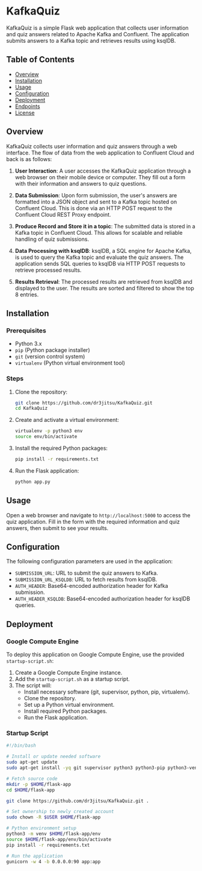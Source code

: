 # KafkaQuiz

KafkaQuiz is a simple Flask web application that collects user information and quiz answers related to Apache Kafka and Confluent. The application submits answers to a Kafka topic and retrieves results using ksqlDB.

## Table of Contents
- [Overview](#overview)
- [Installation](#installation)
- [Usage](#usage)
- [Configuration](#configuration)
- [Deployment](#deployment)
- [Endpoints](#endpoints)
- [License](#license)

## Overview

KafkaQuiz collects user information and quiz answers through a web interface. The flow of data from the web application to Confluent Cloud and back is as follows:

1. **User Interaction**: A user accesses the KafkaQuiz application through a web browser on their mobile device or computer. They fill out a form with their information and answers to quiz questions.

2. **Data Submission**: Upon form submission, the user's answers are formatted into a JSON object and sent to a Kafka topic hosted on Confluent Cloud. This is done via an HTTP POST request to the Confluent Cloud REST Proxy endpoint.

3. **Produce Record and Store it in a topic**: The submitted data is stored in a Kafka topic in Confluent Cloud. This allows for scalable and reliable handling of quiz submissions.

4. **Data Processing with ksqlDB**: ksqlDB, a SQL engine for Apache Kafka, is used to query the Kafka topic and evaluate the quiz answers. The application sends SQL queries to ksqlDB via HTTP POST requests to retrieve processed results.

5. **Results Retrieval**: The processed results are retrieved from ksqlDB and displayed to the user. The results are sorted and filtered to show the top 8 entries.

## Installation

### Prerequisites
- Python 3.x
- `pip` (Python package installer)
- `git` (version control system)
- `virtualenv` (Python virtual environment tool)

### Steps
1. Clone the repository:
    ```bash
    git clone https://github.com/dr3jitsu/KafkaQuiz.git
    cd KafkaQuiz
    ```

2. Create and activate a virtual environment:
    ```bash
    virtualenv -p python3 env
    source env/bin/activate
    ```

3. Install the required Python packages:
    ```bash
    pip install -r requirements.txt
    ```

4. Run the Flask application:
    ```bash
    python app.py
    ```

## Usage

Open a web browser and navigate to `http://localhost:5000` to access the quiz application. Fill in the form with the required information and quiz answers, then submit to see your results.

## Configuration

The following configuration parameters are used in the application:

- `SUBMISSION_URL`: URL to submit the quiz answers to Kafka.
- `SUBMISSION_URL_KSQLDB`: URL to fetch results from ksqlDB.
- `AUTH_HEADER`: Base64-encoded authorization header for Kafka submission.
- `AUTH_HEADER_KSQLDB`: Base64-encoded authorization header for ksqlDB queries.

## Deployment

### Google Compute Engine

To deploy this application on Google Compute Engine, use the provided `startup-script.sh`:

1. Create a Google Compute Engine instance.
2. Add the `startup-script.sh` as a startup script.
3. The script will:
   - Install necessary software (git, supervisor, python, pip, virtualenv).
   - Clone the repository.
   - Set up a Python virtual environment.
   - Install required Python packages.
   - Run the Flask application.

### Startup Script
```bash
#!/bin/bash

# Install or update needed software
sudo apt-get update
sudo apt-get install -yq git supervisor python3 python3-pip python3-venv gunicorn

# Fetch source code
mkdir -p $HOME/flask-app
cd $HOME/flask-app

git clone https://github.com/dr3jitsu/KafkaQuiz.git .

# Set ownership to newly created account
sudo chown -R $USER $HOME/flask-app

# Python environment setup
python3 -m venv $HOME/flask-app/env
source $HOME/flask-app/env/bin/activate
pip install -r requirements.txt

# Run the application
gunicorn -w 4 -b 0.0.0.0:90 app:app

